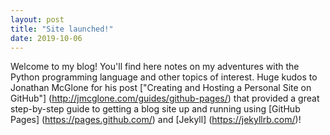 ```yaml
---
layout: post
title: "Site launched!"
date: 2019-10-06
---
```


Welcome to my blog! You'll find here notes on my adventures with the Python programming language and other topics of interest. 
Huge kudos to Jonathan McGlone for his post ["Creating and Hosting a Personal Site on GitHub"] 
(http://jmcglone.com/guides/github-pages/) that provided a great step-by-step guide to getting a blog site up and running 
using [GitHub Pages] (https://pages.github.com/) and [Jekyll] (https://jekyllrb.com/)!
